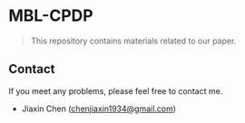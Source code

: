 # MBL-CPDP

> This repository contains materials related to our paper.

## 


## Contact

If you meet any problems, please feel free to contact me.

- Jiaxin Chen (chenjiaxin1934@gmail.com)

